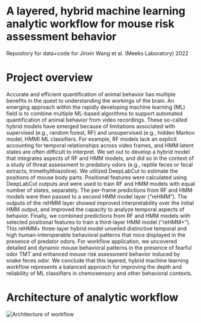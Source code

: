 # A layered, hybrid machine learning analytic workflow for mouse risk assessment behavior
Repository for data+code for Jinxin Wang et al. (Meeks Laboratory) 2022

# Project overview
Accurate and efficient quantification of animal behavior has multiple benefits in the quest to understanding the workings of the brain. An emerging approach within the rapidly developing machine learning (ML) field is to combine multiple ML-based algorithms to support automated quantification of animal behavior from video recordings. These so-called hybrid models have emerged because of limitations associated with supervised (e.g., random forest, RF) and unsupervised (e.g., hidden Markov model, HMM) ML classifiers. For example, RF models lack an explicit accounting for temporal relationships across video frames, and HMM latent states are often difficult to interpret. We set out to develop a hybrid model that integrates aspects of RF and HMM models, and did so in the context of a study of threat assessment to predatory odors (e.g., reptile feces or fecal extracts, trimethylthiazoline). We utilized DeepLabCut to estimate the positions of mouse body parts. Positional features were calculated using DeepLabCut outputs and were used to train RF and HMM models with equal number of states, separately. The per-frame predictions from RF and HMM models were then passed to a second HMM model layer (“reHMM”). The outputs of the reHMM layer showed improved interpretability over the initial HMM output, and improved the capacity to analyze temporal aspects of behavior. Finally, we combined predictions from RF and HMM models with selected positional features to train a third-layer HMM model (“reHMM+”). This reHMM+ three-layer hybrid model unveiled distinctive temporal and high human-interoperable behavioral patterns that mice displayed in the presence of predator odors. For workflow application, we uncovered detailed and dynamic mouse behavioral patterns in the presence of fearful odor TMT and enhanced mouse risk assessment behavior induced by snake feces odor. We conclude that this layered, hybrid machine learning workflow represents a balanced approach for improving the depth and reliability of ML classifiers in chemosensory and other behavioral contexts. 

# Architecture of analytic workflow 

![Architecture of workflow](https://user-images.githubusercontent.com/44708430/172756671-0683a5d8-aea4-4642-a81b-d3ca47c3d303.jpg)
